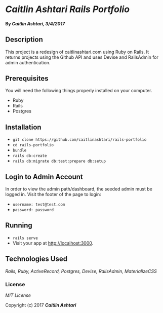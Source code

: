 # _Caitlin Ashtari Rails Portfolio_

#### By _**Caitlin Ashtari**, 3/4/2017_

## Description

This project is a redesign of caitlinashtari.com using Ruby on Rails. It returns projects using the Github API and uses Devise and RailsAdmin for admin authentication.

## Prerequisites

You will need the following things properly installed on your computer.

* Ruby
* Rails
* Postgres

## Installation

* `git clone https://github.com/caitlinashtari/rails-portfolio`
* `cd rails-portfolio`
* `bundle`
* `rails db:create`
* `rails db:migrate db:test:prepare db:setup`

## Login to Admin Account

In order to view the admin path/dashboard, the seeded admin must be logged in. Visit the footer of the page to login:

* `username: test@test.com`
* `password: password`

## Running

* `rails serve`
* Visit your app at [http://localhost:3000](http://localhost:3000).

## Technologies Used

_Rails, Ruby, ActiveRecord, Postgres, Devise, RailsAdmin, MaterializeCSS_

### License

*MIT License*

Copyright (c) 2017 **_Caitlin Ashtari_**
